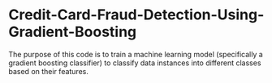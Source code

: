 # Credit-Card-Fraud-Detection-Using-Gradient-Boosting
The purpose of this code is to train a machine learning model (specifically a gradient boosting classifier) to classify data instances into different classes based on their features. 
